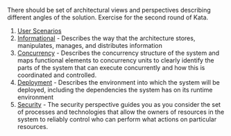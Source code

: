 There should be set of architectural views and perspectives describing different angles of the solution. Exercise for the second round of Kata. 

1. [User Scenarios](https://github.com/ldynia/archcolider/blob/master/3.ViewsAndPerspectives/UserScenariosPerspective.md)
1. [Informational](https://github.com/ldynia/archcolider/blob/master/3.ViewsAndPerspectives/InformationModels.md) - Describes the way that the architecture stores, manipulates, manages, and distributes information
1. [Concurrency](https://github.com/ldynia/archcolider/blob/master/3.ViewsAndPerspectives/Concurrency.md) - Describes the concurrency structure of the system and maps functional elements to concurrency units to clearly identify the parts of the system that can execute concurrently and how this is coordinated and controlled.
1. [Deployment](https://github.com/ldynia/archcolider/blob/master/3.ViewsAndPerspectives/DeploymentView.md) - Describes the environment into which the system will be deployed, including the dependencies the system has on its runtime environment
1. [Security](https://github.com/ldynia/archcolider/blob/master/3.ViewsAndPerspectives/Security.md) - The security perspective guides you as you consider the set of processes and technologies that allow the owners of resources in the system to reliably control who can perform what actions on particular resources.
